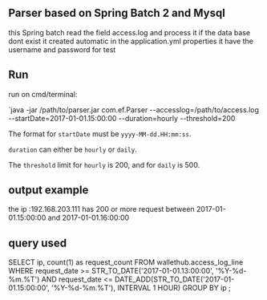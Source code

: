 ## Parser based on Spring Batch 2 and Mysql

this Spring batch read the field access.log and process it 
if the data base dont exist it created automatic
in the application.yml properties it have the username and password for test 

## Run

run on cmd/terminal:

`java -jar /path/to/parser.jar com.ef.Parser --accesslog=/path/to/access.log --startDate=2017-01-01.15:00:00 --duration=hourly --threshold=200

The format for `startDate` must be `yyyy-MM-dd.HH:mm:ss`.

`duration` can either be `hourly` or `daily`.

The `threshold` limit for `hourly` is 200, and for `daily` is 500.
## output example
the ip :192.168.203.111 has 200 or more request between 2017-01-01.15:00:00 and 2017-01-01.16:00:00
## query used 
SELECT ip, count(1) as request_count FROM wallethub.access_log_line WHERE request_date >= STR_TO_DATE('2017-01-01.13:00:00', '%Y-%d-%m.%T') AND request_date <= DATE_ADD(STR_TO_DATE('2017-01-01.15:00:00', '%Y-%d-%m.%T'), INTERVAL 1 HOUR) GROUP BY ip ;
